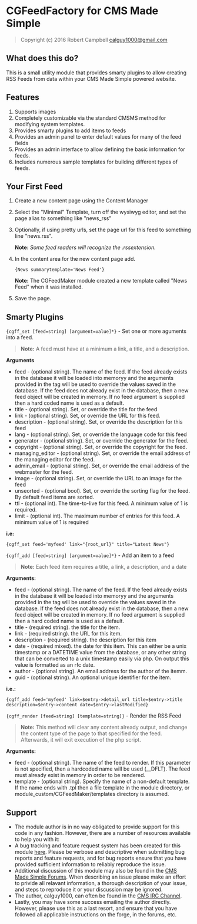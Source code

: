 CGFeedFactory for CMS Made Simple
=================================

> Copyright (c) 2016 Robert Campbell <calguy1000@gmail.com>

What does this do?
------------------
This is a small utility module that provides smarty plugins to allow creating RSS Feeds from data within your CMS Made Simple powered website.

Features
--------
1. Supports images
2. Completely customizable via the standard CMSMS method for modifying system templates.
3. Provides smarty plugins to add items to feeds
4. Provides an admin panel to enter default values for many of the feed fields
5. Provides an admin interface to allow defining the basic information for feeds.
6. Includes numerous sample templates for building different types of feeds.

Your First Feed
---------------
1. Create a new content page using the Content Manager
2. Select the "Minimal" Template, turn off the wysiwyg editor, and set the page alias to something like "news_rss"
3. Optionally, if using pretty urls, set the page url for this feed to something line "news.rss".

    **Note:** _Some feed readers will recognize the .rssextension._

4. In the content area for the new content page add.

    `{News summarytemplate='News Feed'}`

    **Note:** The CGFeedMaker module created a new template called "News Feed" when it was installed.
5. Save the page.

Smarty Plugins
--------------
```{cgff_set [feed=string] [argument=value]*}``` -
Set one or more aguments into a feed.

> **Note:** A feed must have at a minimum a link, a title, and a description.

**Arguments**
* feed - (optional string).  The name of the feed.  If the feed already exists in the database it will be loaded into memoryy and the arguments provided in the tag will be used to override the values saved in the database.  If the feed does not already exist in the database, then a new feed object will be created in memory.  If no feed argument is supplied then a hard coded name is used as a default.
* title - (optional string).  Set, or override the title for the feed
* link - (optional string).  Set, or override the URL for this feed.
* description - (optional string).  Set, or override the description for this feed
* lang - (optional string).  Set, or override the language code for this feed
* generator - (optional string).  Set, or override the generator for the feed.
* copyright - (optional string).  Set, or override the copyright for the feed.
* managing_editor - (optional string).  Set, or override the email address of the managing editor for the feed.
* admin_email - (optional string).  Set, or override the email address of the webmaster for the feed.
* image - (optional string).  Set, or override the URL to an image for the feed
* unseorted - (optional bool).  Set, or override the sorting flag for the feed.  By default feed items are sorted.
* ttl - (optional int).  The time-to-live for this feed.  A minimum value of 1 is required.
* limit - (optional int).  The maximum number of entries for this feed.  A minimum value of 1 is required

**i.e:**

    {cgff_set feed='myfeed' link="{root_url}" title="Latest News"}

```{cgff_add [feed=string] [argument=value]*}``` - Add an item to a feed
> **Note:** Each feed item requires a title, a link, a description, and a date

**Arguments:**
* feed - (optional string).  The name of the feed.  If the feed already exists in the database it will be loaded into memoryy and the arguments provided in the tag will be used to override the values saved in the database.  If the feed does not already exist in the database, then a new feed object will be created in memory.  If no feed argument is supplied then a hard coded name is used as a default.
* title - (required string).  the title for the item.
* link - (required string).  the URL for this item.
* description - (required string).  the description for this item
* date - (required mixed).  the date for this item.  This can either be a unix timestamp or a DATETIME value from the database, or any other string that can be converted to a unix timestamp easily via php.  On output this value is formatted as an rfc date.
* author - (optional string).  An email address for the author of the itemm.
* guid - (optional string).  An optional unique identifier for the item.

**i.e.:**
```
{cgff_add feed='myfeed' link=$entry->detail_url title=$entry->title description=$entry->content date=$entry->lastModified}
```

`{cgff_render [feed=string] [template=string]}` - Render the RSS Feed
> **Note:** This method will clear any content already output, and change the content type of the page to that specified for the feed.  Afterwards, it will exit execution of the php script.

**Arguments:**
* feed - (optional string).  The name of the feed to render.   If this parameter is not specified, then a hardcoded name will be used (__DFLT).  The feed must already exist in memory in order to be rendered.
* template - (optional string).  Specify the name of a non-default template.  If the name ends with .tpl then a file template in the module directory, or module_custom/CGFeedMaker/templates directory is assumed.

Support
-------
* The module author is in no way obligated to provide support for this code in any fashion.  However, there are a number of resources available to help you with it:
* A bug tracking and feature request system has been created for this module <a href="http://dev.cmsmadesimple.org/projects/cgextensions">here</a>.  Please be verbose and descriptive when submitting bug reports and feature requests, and for bug reports ensure that you have provided sufficient information to reliably reproduce the issue.
* Additional discussion of this module may also be found in the <a href="http://forum.cmsmadesimple.org">CMS Made Simple Forums</a>.  When describing an issue please make an effort to privide all relavant information, a thorough description of your issue, and steps to reproduce it or your discussion may be ignored.
* The author, calguy1000, can often be found in the <a href="irc://irc.freenode.net/#cms">CMS IRC Channel</a>.
* Lastly, you may have some success emailing the author directly.  However, please use this as a last resort, and ensure that you have followed all applicable instructions on the forge, in the forums, etc.
